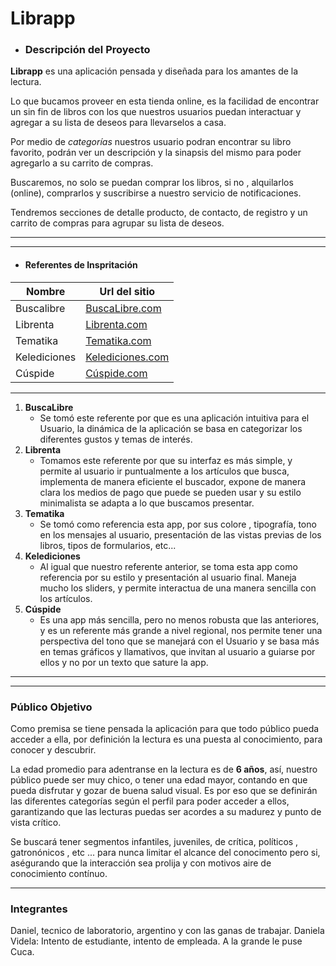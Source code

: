 # Librapp

- ### Descripción del Proyecto


**Librapp** es una aplicación pensada y diseñada para los amantes de la lectura.

Lo que bucamos proveer en esta tienda online, es la facilidad de encontrar un sin fin de libros con los que nuestros usuarios puedan interactuar y agregar a su lista de deseos para llevarselos a casa.

Por medio de _categorías_ nuestros usuario podran encontrar su libro favorito, podrán ver un descripción y la sinapsis del mismo para poder agregarlo a su carrito de compras.

Buscaremos, no solo se puedan comprar los libros, si no , alquilarlos (online), comprarlos y suscribirse a nuestro servicio de notificaciones.

Tendremos secciones de detalle producto, de contacto, de registro y un carrito de compras para agrupar su lista de deseos.

---
___
- #### Referentes de Inspritación

| Nombre         | Url del sitio                                                   |
|----------------|-----------------------------------------------------------------|
| Buscalibre     | [BuscaLibre.com](https://www.buscalibre.com.ar/libros)          |
| Librenta       | [Librenta.com](https://www.librenta.com/)                       |
| Tematika       | [Tematika.com](https://www.tematika.com/)                       |
| Kelediciones   | [Kelediciones.com](https://www.kelediciones.com/espanol/)       |
| Cúspide        | [Cúspide.com](https://www.cuspide.com/)                         |

___

1. **BuscaLibre**
    - Se tomó este referente por que es una aplicación intuitiva para el Usuario, la dinámica de la aplicación se basa en categorizar los diferentes gustos y temas de interés.
2. **Librenta**
    - Tomamos este referente por que su interfaz es más simple, y permite al usuario ir puntualmente a los artículos que busca, implementa de manera eficiente el buscador, expone de manera clara los medios de pago que puede se pueden usar y su estilo minimalista se adapta a lo que buscamos presentar.
3. **Tematika**
    - Se tomó como referencia esta app, por sus colore , tipografía, tono en los mensajes al usuario, presentación de las vistas previas de los libros, tipos de formularios, etc...
4. **Kelediciones**
    - Al igual que nuestro referente anterior, se toma esta app como referencia por su estilo y presentación al usuario final. Maneja mucho los sliders, y permite interactua de una manera sencilla con los artículos.
5. **Cúspide**
    - Es una app más sencilla, pero no menos robusta que las anteriores, y es un referente más grande a nivel regional, nos permite tener una perspectiva del tono que se manejará con el Usuario y se basa más en temas gráficos y llamativos, que invitan al usuario a guiarse por ellos y no por un texto que sature la app.
___
___
### Público Objetivo

Como premisa se tiene pensada la aplicación para que todo público pueda acceder a ella, por definición la lectura es una puesta al conocimiento, para conocer y descubrir. 

La edad promedio para adentranse en la lectura es de **6 años**, así, nuestro público puede ser muy chico, o tener una edad mayor, contando en que pueda disfrutar y gozar de buena salud visual. Es por eso que se definirán las diferentes categorías según el perfil para poder acceder a ellos, garantizando que las lecturas puedas ser acordes a su madurez y punto de vista crítico.

Se buscará tener segmentos infantiles, juveniles, de crítica, políticos , gatronónicos , etc ... para nunca limitar el alcance del conocimento pero si, aségurando que la interacción sea prolija y con motivos aire de conocimiento contínuo.
___

### Integrantes
Daniel, tecnico de laboratorio, argentino y con las ganas de trabajar.
Daniela Videla: Intento de estudiante, intento de empleada. A la grande le puse Cuca.